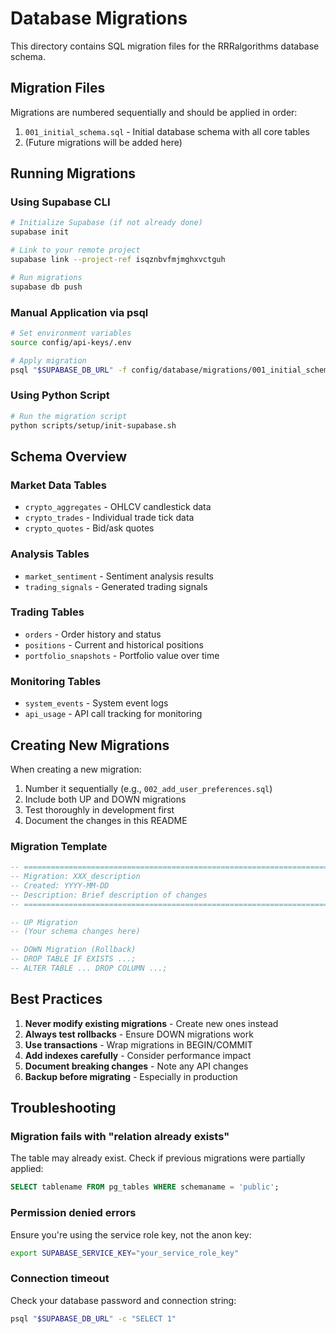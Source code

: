 # Database Migrations

This directory contains SQL migration files for the RRRalgorithms database schema.

## Migration Files

Migrations are numbered sequentially and should be applied in order:

1. `001_initial_schema.sql` - Initial database schema with all core tables
2. (Future migrations will be added here)

## Running Migrations

### Using Supabase CLI

```bash
# Initialize Supabase (if not already done)
supabase init

# Link to your remote project
supabase link --project-ref isqznbvfmjmghxvctguh

# Run migrations
supabase db push
```

### Manual Application via psql

```bash
# Set environment variables
source config/api-keys/.env

# Apply migration
psql "$SUPABASE_DB_URL" -f config/database/migrations/001_initial_schema.sql
```

### Using Python Script

```bash
# Run the migration script
python scripts/setup/init-supabase.sh
```

## Schema Overview

### Market Data Tables
- `crypto_aggregates` - OHLCV candlestick data
- `crypto_trades` - Individual trade tick data
- `crypto_quotes` - Bid/ask quotes

### Analysis Tables
- `market_sentiment` - Sentiment analysis results
- `trading_signals` - Generated trading signals

### Trading Tables
- `orders` - Order history and status
- `positions` - Current and historical positions
- `portfolio_snapshots` - Portfolio value over time

### Monitoring Tables
- `system_events` - System event logs
- `api_usage` - API call tracking for monitoring

## Creating New Migrations

When creating a new migration:

1. Number it sequentially (e.g., `002_add_user_preferences.sql`)
2. Include both UP and DOWN migrations
3. Test thoroughly in development first
4. Document the changes in this README

### Migration Template

```sql
-- =============================================================================
-- Migration: XXX_description
-- Created: YYYY-MM-DD
-- Description: Brief description of changes
-- =============================================================================

-- UP Migration
-- (Your schema changes here)

-- DOWN Migration (Rollback)
-- DROP TABLE IF EXISTS ...;
-- ALTER TABLE ... DROP COLUMN ...;
```

## Best Practices

1. **Never modify existing migrations** - Create new ones instead
2. **Always test rollbacks** - Ensure DOWN migrations work
3. **Use transactions** - Wrap migrations in BEGIN/COMMIT
4. **Add indexes carefully** - Consider performance impact
5. **Document breaking changes** - Note any API changes
6. **Backup before migrating** - Especially in production

## Troubleshooting

### Migration fails with "relation already exists"
The table may already exist. Check if previous migrations were partially applied:
```sql
SELECT tablename FROM pg_tables WHERE schemaname = 'public';
```

### Permission denied errors
Ensure you're using the service role key, not the anon key:
```bash
export SUPABASE_SERVICE_KEY="your_service_role_key"
```

### Connection timeout
Check your database password and connection string:
```bash
psql "$SUPABASE_DB_URL" -c "SELECT 1"
```

